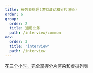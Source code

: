 ```yaml
---
title: 长列表处理(虚拟滚动和分片渲染)
order: 6
group:
  order: 2
  title: 通用业务
  path: /interview/common
nav:
  order: 3
  title: 'interview'
  path: /interview
---
```


[花三个小时，完全掌握分片渲染和虚拟列表](https://juejin.cn/post/7121551701731409934)
